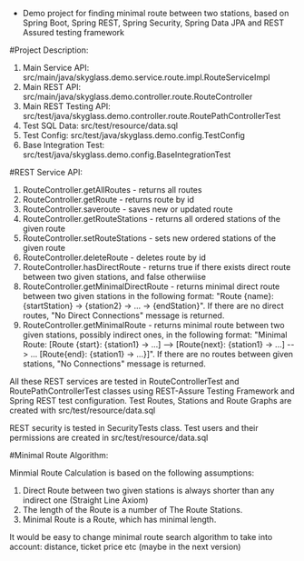 * Demo project for finding minimal route between two stations, based on Spring Boot, Spring REST, Spring Security, Spring Data JPA and REST Assured testing framework

#Project Description:

1. Main Service API: src/main/java/skyglass.demo.service.route.impl.RouteServiceImpl
2. Main REST API: src/main/java/skyglass.demo.controller.route.RouteController
3. Main REST Testing API: src/test/java/skyglass.demo.controller.route.RoutePathControllerTest
4. Test SQL Data: src/test/resource/data.sql
5. Test Config: src/test/java/skyglass.demo.config.TestConfig
6. Base Integration Test: src/test/java/skyglass.demo.config.BaseIntegrationTest

#REST Service API:

1. RouteController.getAllRoutes - returns all routes
2. RouteController.getRoute - returns route by id
3. RouteController.saveroute - saves new or updated route
4. RouteController.getRouteStations - returns all ordered stations of the given route
5. RouteController.setRouteStations - sets new ordered stations of the given route
6. RouteController.deleteRoute - deletes route by id
7. RouteController.hasDirectRoute - returns true if there exists direct route between two given stations, and false otherwiise
8. RouteController.getMinimalDirectRoute - returns minimal direct route between two given stations in the following format: "Route {name}: {startStation} -> {station2} -> ... -> {endStation}". If there are no direct routes, "No Direct Connections" message is returned.
9. RouteController.getMinimalRoute - returns minimal route between two given stations, possibly indirect ones, in the following format: "Minimal Route: [Route {start}: {station1} -> ...] --> [Route{next}: {station1} -> ...] --> ... [Route{end}: {station1} -> ...}]". If there are no routes between given stations, "No Connections" message is returned.

All these REST services are tested in RouteControllerTest and RoutePathControllerTest classes using REST-Assure Testing Framework and Spring REST test configuration. Test Routes, Stations and Route Graphs are created with src/test/resource/data.sql

REST security is tested in SecurityTests class.
Test users and their permissions are created in src/test/resource/data.sql

#Minimal Route Algorithm:

Minmial Route Calculation is based on the following assumptions:

1. Direct Route between two given stations is always shorter than any indirect one (Straight Line Axiom)
2. The length of the Route is a number of The Route Stations.
2. Minimal Route is a Route, which has minimal length. 

It would be easy to change minimal route search algorithm to take into account: distance, ticket price etc (maybe in the next version)
